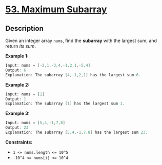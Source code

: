 # [53. Maximum Subarray](https://leetcode.com/problems/maximum-subarray/)


## Description

Given an integer array `nums`, find the **subarray** with the largest sum, and return _its sum_.


**Example 1:**

```go
Input: nums = [-2,1,-3,4,-1,2,1,-5,4]
Output: 6
Explanation: The subarray [4,-1,2,1] has the largest sum 6.
```

**Example 2:**

```go
Input: nums = [1]
Output: 1
Explanation: The subarray [1] has the largest sum 1.
```

**Example 3:**

```go
Input: nums = [5,4,-1,7,8]
Output: 23
Explanation: The subarray [5,4,-1,7,8] has the largest sum 23.
```

**Constraints:**
* `1 <= nums.length <= 10^5`
* `-10^4 <= nums[i] <= 10^4`